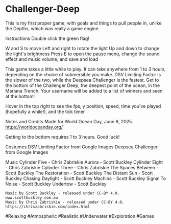 # Challenger-Deep
This is my first proper game, with goals and things to pull people in, unlike the Depths, which was really a game engine.

Instructions
  Double click the green flag!
  
  W and S to move Left and right to rotate the light
  Up and down to change the light's brightness
  Press E to open the pause menu, change the sound effect and music volume, and save and load
  
  This game takes a little while to play. It can take anywhere from 1 to 3 hours, depending on the choice of submersible you make. DSV Limiting Factor is the slower of the two, while the Deepsea Challenger is the fastest.
  Get to the bottom of the Challenger Deep, the deepest point of the ocean, in the Mariana Trench. Your username will be added to a list of winners and seen at the bottom!
  
  Hover in the top right to see the fps, y position, speed, time you've played (hopefully a while!), and the tick timer
  
Notes and Credits
  Made for World Ocean Day, June 8, 2025.
    https://worldoceanday.org/
  
  Getting to the bottom requires 1 to 3 hours. Good luck!
  
  Costumes
    DSV Limiting Factor from Google Images
    Deepsea Challenger from Google Images
  
  Music
    Cylinder Five - Chris Zabriskie
    Aurora - Scott Buckley
    Cylinder Eight - Chris Zabriskie
    Cylinder Three - Chris Zabriskie
    The Spaces Between - Scott Buckley
    The Restoration - Scott Buckley
    The Distant Sun - Scott Buckley
    Chasing Daylight - Scott Buckley
    Machina  - Scott Buckley
    Signal To Noise - Scott Buckley
    Undertow - Scott Buckley
  
    Music by Scott Buckley - released under CC-BY 4.0. www.scottbuckley.com.au
    Music by Chris Zabriskie - released under CC-BY 4.0. https://chriszabriskie.com/index.html
  
  #Relaxing #Atmospheric #Realistic #Underwater #Exploration #Games

